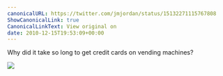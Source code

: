 ```yaml
---
canonicalURL: https://twitter.com/jmjordan/status/15132271115767808
ShowCanonicalLink: true
CanonicalLinkText: View original on
date: 2010-12-15T19:53:09+00:00
---
```

Why did it take so long to get credit cards on vending machines?

![](/images/15132271115767808-208647980.jpg)
